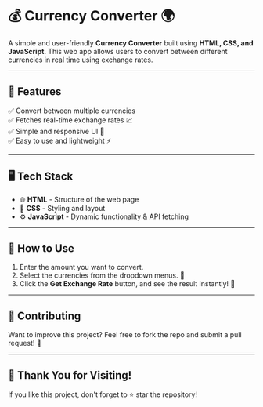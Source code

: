 # 💰 Currency Converter 🌍  

A simple and user-friendly **Currency Converter** built using **HTML, CSS, and JavaScript**. This web app allows users to convert between different currencies in real time using exchange rates.  

---

## 🚀 Features  
✅ Convert between multiple currencies  
✅ Fetches real-time exchange rates 💹  
✅ Simple and responsive UI 📱  
✅ Easy to use and lightweight ⚡  

---

## 🖥️ Tech Stack  
- 🌐 **HTML** - Structure of the web page  
- 🎨 **CSS** - Styling and layout  
- ⚙️ **JavaScript** - Dynamic functionality & API fetching  

---

## 🎯 How to Use  
1. Enter the amount you want to convert.  
2. Select the currencies from the dropdown menus. 🔄  
3. Click the **Get Exchange Rate** button, and see the result instantly! 🎉  

---

## 🌟 Contributing
Want to improve this project? Feel free to fork the repo and submit a pull request! 🚀

---

## 💖 Thank You for Visiting!
If you like this project, don't forget to ⭐ star the repository!
